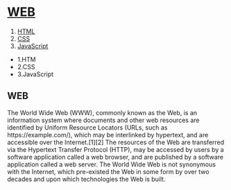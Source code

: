<!doctype html>
<html>
<head>
  <title>WEB1 - Welcome</title>
  <meta charset="utf-8">
</head>

<body>
  <h1><a href="index.html">WEB</a></h1>
  <ol>
    <li><a href="1.html">HTML</a></li>
    <li><a href="2.html">CSS</a></li>
    <li><a href="3.html">JavaScript</a></li>
  </ol>

  <ul>
    <li>1.HTM</li>
    <li>2.CSS</li>
    <li>3.JavaScript</li>
  </ul>


  <h2>WEB</h2>

  <p>The World Wide Web (WWW), commonly known as the Web, is an information system where documents and other web resources are identified by Uniform Resource Locators (URLs, such as https://example.com/), which may be interlinked by hypertext, and are accessible over the Internet.[1][2] The resources of the Web are transferred via the Hypertext Transfer Protocol (HTTP), may be accessed by users by a software application called a web browser, and are published by a software application called a web server. The World Wide Web is not synonymous with the Internet, which pre-existed the Web in some form by over two decades and upon which technologies the Web is built.</p>
</body>
</html>
